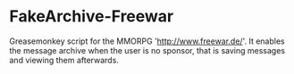 # FakeArchive-Freewar
Greasemonkey script for the MMORPG 'http://www.freewar.de/'. It enables the message archive when the user is no sponsor, that is saving messages and viewing them afterwards.
